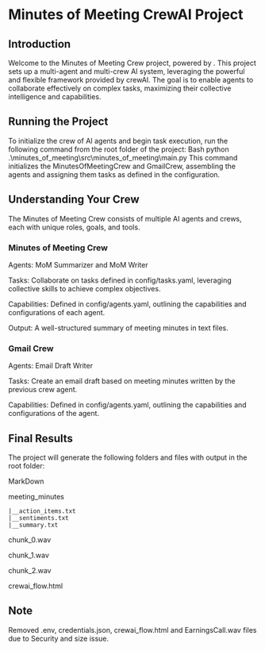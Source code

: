 # Minutes of Meeting CrewAI Project

## Introduction

Welcome to the Minutes of Meeting Crew project, powered by . This project sets up a multi-agent and multi-crew AI system, leveraging the powerful and flexible framework provided by crewAI. The goal is to enable agents to collaborate effectively on complex tasks, maximizing their collective intelligence and capabilities.


## Running the Project

To initialize the crew of AI agents and begin task execution, run the following command from the root folder of the project:
Bash
python .\minutes_of_meeting\src\minutes_of_meeting\main.py
This command initializes the MinutesOfMeetingCrew and GmailCrew, assembling the agents and assigning them tasks as defined in the configuration.


## Understanding Your Crew

The Minutes of Meeting Crew consists of multiple AI agents and crews, each with unique roles, goals, and tools.

### Minutes of Meeting Crew
Agents: MoM Summarizer and MoM Writer

Tasks: Collaborate on tasks defined in config/tasks.yaml, leveraging collective skills to achieve complex objectives.

Capabilities: Defined in config/agents.yaml, outlining the capabilities and configurations of each agent.

Output: A well-structured summary of meeting minutes in text files.


### Gmail Crew

Agents: Email Draft Writer

Tasks: Create an email draft based on meeting minutes written by the previous crew agent.

Capabilities: Defined in config/agents.yaml, outlining the capabilities and configurations of the agent.


## Final Results

The project will generate the following folders and files with output in the root folder:

MarkDown

meeting_minutes

    |__action_items.txt
    |__sentiments.txt
    |__summary.txt


chunk_0.wav

chunk_1.wav

chunk_2.wav

crewai_flow.html

## Note

Removed .env, credentials.json, crewai_flow.html and EarningsCall.wav files due to Security and size issue.
